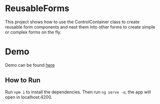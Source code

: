 # ReusableForms

This project shows how to use the ControlContainer class to create reusable form components and nest them into other forms to create simple or complex forms on the fly.

# Demo

Demo can be found [here](https://nabilk2.github.io/reusable-forms/)

## How to Run

Run `npm i` to install the dependencies. Then run `ng serve -o`, the app will open in localhost:4200.
